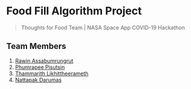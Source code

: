 # Food Fill Algorithm Project

> Thoughts for Food Team | NASA Space App COVID-19 Hackathon

## Team Members

1. [Rawin Assabumrungrut](https://www.linkedin.com/in/rawias)
2. [Phumrapee Pisutsin](https://www.linkedin.com/in/phumrapee)
3. [Thammarith Likhittheerameth](https://www.linkedin.com/in/thammarith)
4. [Nattapak Darumas](https://www.linkedin.com/in/ndarumas)
